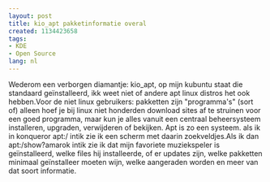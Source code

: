 ```yaml
---
layout: post
title: kio_apt pakketinformatie overal
created: 1134423658
tags:
- KDE
- Open Source
lang: nl
---
```

Wederom een verborgen diamantje: kio_apt, op mijn kubuntu staat die standaard geïnstalleerd, ikk weet niet of andere apt linux distros het ook hebben.Voor de niet linux gebruikers: pakketten zijn "programma's" (sort of) alleen hoef je bij linux niet honderden download sites af te struinen voor een goed programma, maar kun je alles vanuit een centraal beheersysteem installeren, upgraden, verwijderen of bekijken. Apt is zo een systeem. als ik in konqueror apt:/ intik zie ik een scherm met daarin zoekveldjes.Als ik dan apt:/show?amarok intik zie ik dat mijn favoriete muziekspeler is geïnstalleerd, welke files hij installeerde, of er updates zijn, welke pakketten minimaal geïnstalleer moeten wijn, welke aangeraden worden en meer van dat soort informatie. 
